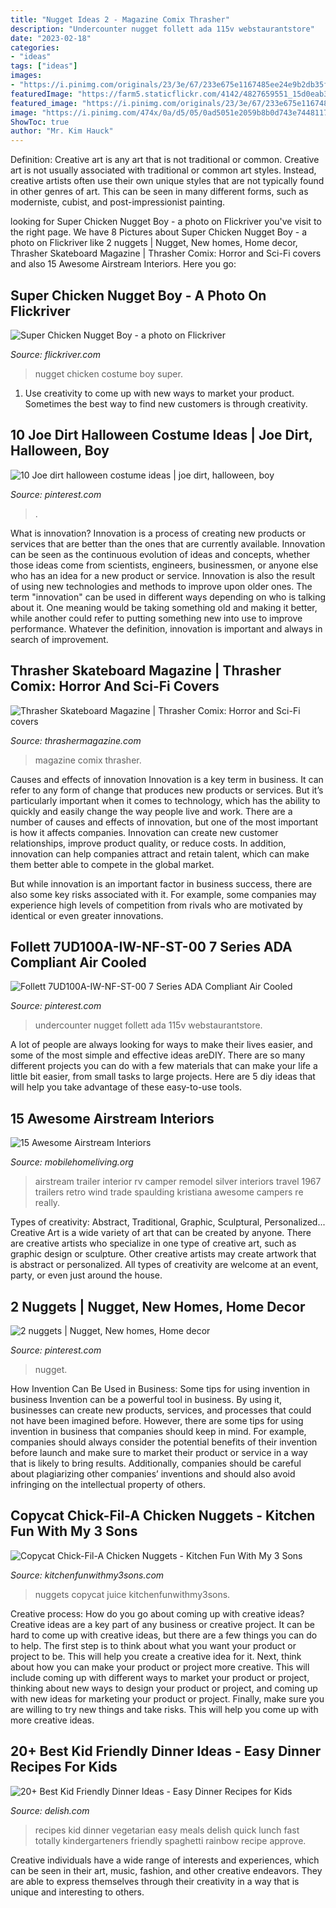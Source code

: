 ```yaml
---
title: "Nugget Ideas 2 - Magazine Comix Thrasher"
description: "Undercounter nugget follett ada 115v webstaurantstore"
date: "2023-02-18"
categories:
- "ideas"
tags: ["ideas"]
images:
- "https://i.pinimg.com/originals/23/3e/67/233e675e1167485ee24e9b2db35f3bda.jpg"
featuredImage: "https://farm5.staticflickr.com/4142/4827659551_15d0eab367_z.jpg"
featured_image: "https://i.pinimg.com/originals/23/3e/67/233e675e1167485ee24e9b2db35f3bda.jpg"
image: "https://i.pinimg.com/474x/0a/d5/05/0ad5051e2059b8b0d743e7448117781c--halloween-outfits-halloween-ideas.jpg"
ShowToc: true
author: "Mr. Kim Hauck"
---
```



Definition: Creative art is any art that is not traditional or common.
Creative art is not usually associated with traditional or common art styles. Instead, creative artists often use their own unique styles that are not typically found in other genres of art. This can be seen in many different forms, such as moderniste, cubist, and post-impressionist painting.

	

		
looking for Super Chicken Nugget Boy - a photo on Flickriver you've visit to the right page. We have 8 Pictures about Super Chicken Nugget Boy - a photo on Flickriver like 2 nuggets | Nugget, New homes, Home decor, Thrasher Skateboard Magazine | Thrasher Comix: Horror and Sci-Fi covers and also 15 Awesome Airstream Interiors. Here you go:
		
    
## Super Chicken Nugget Boy - A Photo On Flickriver

<img loading=lazy src="https://farm5.staticflickr.com/4142/4827659551_15d0eab367_z.jpg" onerror="this.onerror=null;this.src='https://tse4.mm.bing.net/th?id=OIP.DKB5e5LwZIUGL5mQZjuv5QHaJw&amp;pid=15.1';" alt="Super Chicken Nugget Boy - a photo on Flickriver">

_Source: flickriver.com_

>nugget chicken costume boy super. 

	

1. Use creativity to come up with new ways to market your product. Sometimes the best way to find new customers is through creativity.

    
## 10 Joe Dirt Halloween Costume Ideas | Joe Dirt, Halloween, Boy

<img loading=lazy src="https://i.pinimg.com/474x/0a/d5/05/0ad5051e2059b8b0d743e7448117781c--halloween-outfits-halloween-ideas.jpg" onerror="this.onerror=null;this.src='https://tse2.mm.bing.net/th?id=OIP.U0eBV7FQs8A5MwzQVvLnbwHaNJ&amp;pid=15.1';" alt="10 Joe dirt halloween costume ideas | joe dirt, halloween, boy">

_Source: pinterest.com_

>. 

	

What is innovation?
Innovation is a process of creating new products or services that are better than the ones that are currently available. Innovation can be seen as the continuous evolution of ideas and concepts, whether those ideas come from scientists, engineers, businessmen, or anyone else who has an idea for a new product or service. Innovation is also the result of using new technologies and methods to improve upon older ones.
The term "innovation" can be used in different ways depending on who is talking about it. One meaning would be taking something old and making it better, while another could refer to putting something new into use to improve performance. Whatever the definition, innovation is important and always in search of improvement.

    
## Thrasher Skateboard Magazine | Thrasher Comix: Horror And Sci-Fi Covers

<img loading=lazy src="http://www.thrashermagazine.com/imagesV2/Features/2014/Comix-for-Web-FINAL/Comix-610-3-sfw.jpg" onerror="this.onerror=null;this.src='https://tse4.mm.bing.net/th?id=OIP.Gz-mXB0EUuGqQoMsJJZeUwHaLU&amp;pid=15.1';" alt="Thrasher Skateboard Magazine | Thrasher Comix: Horror and Sci-Fi covers">

_Source: thrashermagazine.com_

>magazine comix thrasher. 

	

Causes and effects of innovation
Innovation is a key term in business. It can refer to any form of change that produces new products or services. But it’s particularly important when it comes to technology, which has the ability to quickly and easily change the way people live and work.
There are a number of causes and effects of innovation, but one of the most important is how it affects companies. Innovation can create new customer relationships, improve product quality, or reduce costs. In addition, innovation can help companies attract and retain talent, which can make them better able to compete in the global market.

But while innovation is an important factor in business success, there are also some key risks associated with it. For example, some companies may experience high levels of competition from rivals who are motivated by identical or even greater innovations.

    
## Follett 7UD100A-IW-NF-ST-00 7 Series ADA Compliant Air Cooled

<img loading=lazy src="https://i.pinimg.com/originals/23/3e/67/233e675e1167485ee24e9b2db35f3bda.jpg" onerror="this.onerror=null;this.src='https://tse3.mm.bing.net/th?id=OIP.FrbXAM_pSu-BkVOhKjZaBAHaHa&amp;pid=15.1';" alt="Follett 7UD100A-IW-NF-ST-00 7 Series ADA Compliant Air Cooled">

_Source: pinterest.com_

>undercounter nugget follett ada 115v webstaurantstore. 

	

A lot of people are always looking for ways to make their lives easier, and some of the most simple and effective ideas areDIY. There are so many different projects you can do with a few materials that can make your life a little bit easier, from small tasks to large projects. Here are 5 diy ideas that will help you take advantage of these easy-to-use tools.

    
## 15 Awesome Airstream Interiors

<img loading=lazy src="http://mobilehomeliving.org/wp-content/uploads/8-Airstream-interior-decor-ideas.jpg" onerror="this.onerror=null;this.src='https://tse3.mm.bing.net/th?id=OIP.qp5zDlG049YR1A5KJf3MHQHaKl&amp;pid=15.1';" alt="15 Awesome Airstream Interiors">

_Source: mobilehomeliving.org_

>airstream trailer interior rv camper remodel silver interiors travel 1967 trailers retro wind trade spaulding kristiana awesome campers re really. 

	

Types of creativity: Abstract, Traditional, Graphic, Sculptural, Personalized...
Creative Art is a wide variety of art that can be created by anyone. There are creative artists who specialize in one type of creative art, such as graphic design or sculpture. Other creative artists may create artwork that is abstract or personalized. All types of creativity are welcome at an event, party, or even just around the house.

    
## 2 Nuggets | Nugget, New Homes, Home Decor

<img loading=lazy src="https://i.pinimg.com/736x/64/00/ef/6400efd1851ad067194133fa7329563e.jpg" onerror="this.onerror=null;this.src='https://tse3.mm.bing.net/th?id=OIP.4pLI26G7f5_SuXM1588TjwHaEK&amp;pid=15.1';" alt="2 nuggets | Nugget, New homes, Home decor">

_Source: pinterest.com_

>nugget. 

	

How Invention Can Be Used in Business: Some tips for using invention in business
Invention can be a powerful tool in business. By using it, businesses can create new products, services, and processes that could not have been imagined before. However, there are some tips for using invention in business that companies should keep in mind. For example, companies should always consider the potential benefits of their invention before launch and make sure to market their product or service in a way that is likely to bring results. Additionally, companies should be careful about plagiarizing other companies’ inventions and should also avoid infringing on the intellectual property of others.

    
## Copycat Chick-Fil-A Chicken Nuggets - Kitchen Fun With My 3 Sons

<img loading=lazy src="https://kitchenfunwithmy3sons.com/wp-content/uploads/2017/06/CopyCat-Chick-Fil-A-Chicken-Nuggets-2.jpg" onerror="this.onerror=null;this.src='https://tse1.mm.bing.net/th?id=OIP.KMHr_2OYohvTKTFxIPleLwHaHa&amp;pid=15.1';" alt="Copycat Chick-Fil-A Chicken Nuggets - Kitchen Fun With My 3 Sons">

_Source: kitchenfunwithmy3sons.com_

>nuggets copycat juice kitchenfunwithmy3sons. 

	

Creative process: How do you go about coming up with creative ideas?
Creative ideas are a key part of any business or creative project. It can be hard to come up with creative ideas, but there are a few things you can do to help. The first step is to think about what you want your product or project to be. This will help you create a creative idea for it. Next, think about how you can make your product or project more creative. This will include coming up with different ways to market your product or project, thinking about new ways to design your product or project, and coming up with new ideas for marketing your product or project. Finally, make sure you are willing to try new things and take risks. This will help you come up with more creative ideas.

    
## 20+ Best Kid Friendly Dinner Ideas - Easy Dinner Recipes For Kids

<img loading=lazy src="http://del.h-cdn.co/assets/18/04/1517007416-delish-kids-rainbow-spaghetti-vertical-002.jpg" onerror="this.onerror=null;this.src='https://tse3.mm.bing.net/th?id=OIP.BSpPuDTnHNF8Ksr4kmThZQHaLG&amp;pid=15.1';" alt="20+ Best Kid Friendly Dinner Ideas - Easy Dinner Recipes for Kids">

_Source: delish.com_

>recipes kid dinner vegetarian easy meals delish quick lunch fast totally kindergarteners friendly spaghetti rainbow recipe approve. 

	

Creative individuals have a wide range of interests and experiences, which can be seen in their art, music, fashion, and other creative endeavors. They are able to express themselves through their creativity in a way that is unique and interesting to others.

